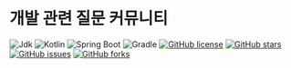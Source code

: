 # 개발 관련 질문 커뮤니티

![Jdk](https://img.shields.io/badge/Jdk-17-red?logo=java)
![Kotlin](https://img.shields.io/badge/Kotlin-1.6.10-blue?logo=kotlin)
![Spring Boot](https://img.shields.io/badge/SpringBoot-2.6.4-blue?logo=springboot)
![Gradle](https://img.shields.io/badge/gradle-7.4.1-blue?logo=gradle)
[![GitHub license](https://img.shields.io/github/license/gunkim/qna-service)](https://github.com/gunkim/qna-service/blob/main/LICENSE)
[![GitHub stars](https://img.shields.io/github/stars/gunkim/qna-service)](https://github.com/gunkim/qna-service)
[![GitHub issues](https://img.shields.io/github/issues/gunkim/qna-service)](https://github.com/gunkim/book-object/issues)
[![GitHub forks](https://img.shields.io/github/forks/gunkim/qna-service)](https://github.com/gunkim/qna-service/fork)
